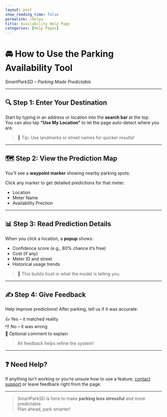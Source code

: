```yaml
---
layout: post 
show_reading_time: false
permalink: /helpa
title: Availability Help Page
categories: [Help Pages]
---
```


# 🚘 How to Use the Parking Availability Tool  
*SmartParkSD – Parking Made Predictable*

---

## 🔍 Step 1: Enter Your Destination  
Start by typing in an address or location into the **search bar** at the top.  
You can also tap **“Use My Location”** to let the page auto-detect where you are.

> 🧭 Tip: Use landmarks or street names for quicker results!

---

## 🗺️ Step 2: View the Prediction Map  
You’ll see a **waypoint marker** showing nearby parking spots:

Click any marker to get detailed predictions for that meter.

- Location
- Meter Name
- Availability Prection

---

## 📊 Step 3: Read Prediction Details  
When you click a location, a **popup** shows:

- Confidence score (e.g., 80% chance it’s free)  
- Cost (if any)  
- Meter ID and street  
- Historical usage trends

> 🧠 This builds trust in what the model is telling you.

---

## ✍️ Step 4: Give Feedback  
Help improve predictions! After parking, tell us if it was accurate:

👍 Yes – it matched reality  
👎 No – it was wrong  
📩 Optional comment to explain

> All feedback helps refine the system!

---

## ❓ Need Help?  
If anything isn’t working or you’re unsure how to use a feature, [contact support](https://github.com/Hypernova101/parking_frontend/issues) or leave feedback right from the page.

---

> SmartParkSD is here to make **parking less stressful** and more predictable.  
> Plan ahead, park smarter!

